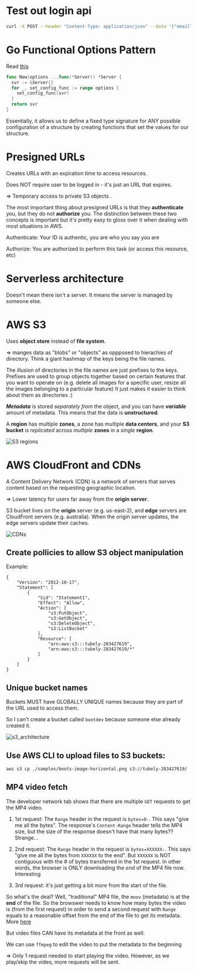 # Test out login api

```bash
curl -X POST --header "Content-Type: application/json" --data '{"email": "admin@tubely.com", "password": "password"}' http://localhost:8091/api/login
```

# Go Functional Options Pattern

Read [this](https://golang.cafe/blog/golang-functional-options-pattern.html)

```Go
func New(options ...func(*Server)) *Server {
  svr := &Server{}
  for _, set_config_func := range options {
    set_config_func(svr)
  }
  return svr
}
```
Essentially, it allows us to define a fixed type signature for ANY possible configuration of a structure by creating functions that set the values for our structure.

# Presigned URLs
Creates URLs with an expiration time to access resources. 

Does NOT require user to be logged in - it's just an URL that expires.

=> Temporary access to private S3 objects .

The most important thing about presigned URLs is that they **authenticate** you, but they do not **authorize** you. The distinction between these two concepts is important but it's pretty easy to gloss over it when dealing with most situations in AWS. 

Authenticate: Your ID is authentic, you are who you say you are

Authorize: You are authorized to perform this task (or access this resource, etc) 

# Serverless architecture

Doesn't mean there isn't a server. It means the server is managed by someone else.

# AWS S3

Uses **object store** instead of **file system**.

=> manges data as "blobs" or "objects" as oppposed to hierachies of directory. 
Think a giant hashmap of the keys being the file names.

The illusion of directories in the file names are just prefixes to the keys. Prefixes are used to group objects together based on certain features that you want to operate on (e.g. delete all images for a specific user, resize all the images belonging to a particular feature)
It just makes it easier to think about them as directories :) 

***Metadata*** is stored *separately from* the object, and you can have ***variable*** amount of metadata. This means that the data is **unstructured**.

A **region** has multiple **zones**, a zone has multiple **data centers**, and your **S3 bucket** is *replicated* across *multiple* **zones** in a *single* **region**.

![S3 regions](./assets/s3_regions.png)

# AWS CloudFront and CDNs
A Content Delivery Network (CDN) is a network of servers that serves content based on the requesting geographic location.

=> Lower latency for users far away from the **origin server**.

S3 bucket lives on the **origin** server (e.g. us-east-2), and **edge** servers are CloudFront servers (e.g. australia). When the origin server updates, the edge servers update their caches.

![CDNs](./assets/CDNs.png)

## Create pollicies to allow S3 object manipulation
Example:

```
{
    "Version": "2012-10-17",
    "Statement": [
        {
            "Sid": "Statement1",
            "Effect": "Allow",
            "Action": [
                "s3:PutObject",
                "s3:GetObject",
                "s3:DeleteObject",
                "s3:ListBucket"
            ],
            "Resource": [
                "arn:aws:s3:::tubely-283427619",
                "arn:aws:s3:::tubely-283427619/*"
            ]
        }
    ]
}
```


## Unique bucket names

Buckets MUST have GLOBALLY UNIQUE names because they are part of the URL used to access them.

So I can't create a bucket called `bootdev` because someone else already created it.

![s3_architecture](./assets/s3_architecture.png)

## Use AWS CLI to upload files to S3 buckets:

```bash
aws s3 cp ./samples/boots-image-horizontal.png s3://tubely-283427619/
```

## MP4 video fetch

The developer network tab shows that there are multiple `GET` requests to get the MP4 video.


1. 1st request: The `Range` header in the request is `bytes=0-`. This says "give me all the bytes". The response's `Content-Range` header tells the MP4 size, but the size of the response doesn't have that many bytes?? Strange...

2. 2nd request: The `Range` header in the request is `bytes=XXXXXX-`. This says "give me all the bytes from `XXXXXX` to the end". But `XXXXXX` is NOT contiguous with the # of bytes transferred in the 1st request. In other words, the browser is ONLY downloading the *end* of the MP4 file now. Interesting 

3. 3rd request: it's just getting a bit more from the start of the file.


So what's the deal? Well, "traditional" MP4 file, the `moov` (metadata) is at the **end** of the file. So the browswer needs to know how many bytes the video is (from the first request) in order to send a second request with `Range` equals to a reasonable offset from the end of the file to get its metadata. More [here](https://surma.dev/things/range-requests/#blobdef)

But video files CAN have its metadata at the front as well.

We can use `ffmpeg` to edit the video to put the metadata to the beginning

=> Only 1 request needed to start playing the video. However, as we play/skip the video, more requests will be sent.






